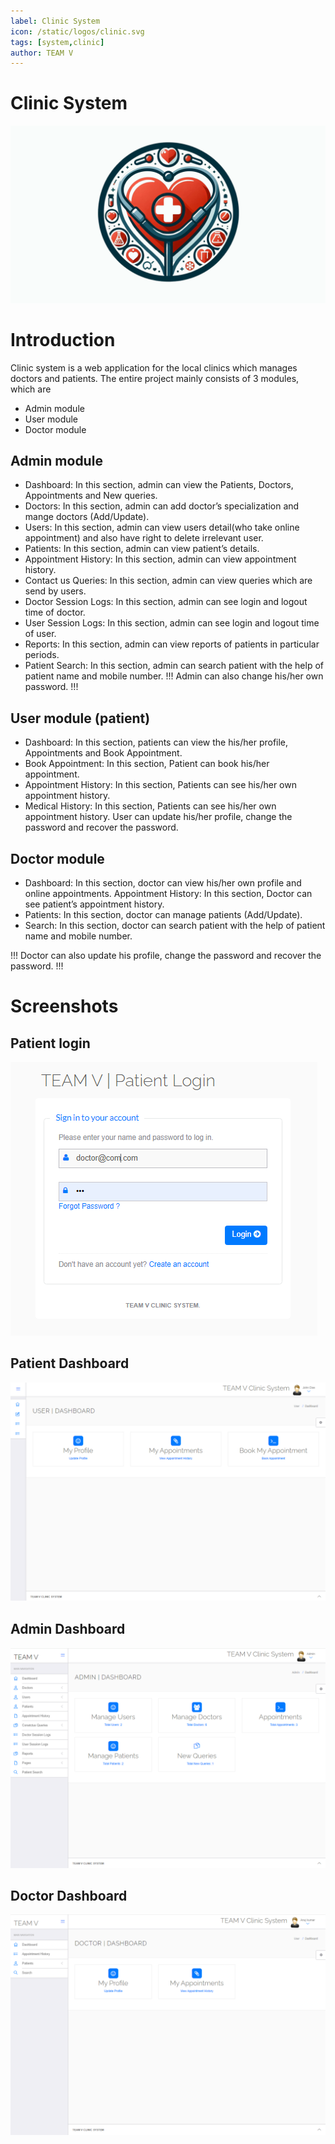 ```yaml
---
label: Clinic System
icon: /static/logos/clinic.svg
tags: [system,clinic]
author: TEAM V
---
```

# Clinic System
![](/static/cliniclogo.png)
# Introduction
Clinic system is a web application for the local clinics which manages doctors and patients.
The entire project mainly consists of 3 modules, which are

- Admin module
- User module
- Doctor module

## Admin module

- Dashboard: In this section, admin can view the Patients, Doctors, Appointments and New queries.
- Doctors: In this section, admin can add doctor’s specialization and mange doctors (Add/Update).
- Users: In this section, admin can view users detail(who take online appointment) and also have right to delete irrelevant user.
- Patients: In this section, admin can view patient’s details.
- Appointment History: In this section, admin can view appointment history.
- Contact us Queries: In this section, admin can view queries which are send by users.
- Doctor Session Logs: In this section, admin can see login and logout time of doctor.
- User Session Logs: In this section, admin can see login and logout time of user.
- Reports: In this section, admin can view reports of patients in particular periods.
- Patient Search: In this section, admin can search patient with the help of patient name and mobile number.
!!!
Admin can also change his/her own password.
!!!
## User module (patient)

- Dashboard: In this section, patients can view the his/her profile, Appointments and Book Appointment.
- Book Appointment: In this section, Patient can book his/her appointment.
- Appointment History: In this section, Patients can see his/her own appointment history.
- Medical History: In this section, Patients can see his/her own appointment history.
User can update his/her profile, change the password and recover the password.
## Doctor module
- Dashboard: In this section, doctor can view his/her own profile and online appointments.
Appointment History: In this section, Doctor can see patient’s appointment history.
- Patients: In this section, doctor can manage patients (Add/Update).
- Search: In this section, doctor can search patient with the help of patient name and mobile number.

!!!
Doctor can also update his profile, change the password and recover the password.
!!!

# Screenshots
## Patient login
![](/static/clinic1.png)
## Patient Dashboard
![](/static/clinic2.png)
## Admin Dashboard
![](/static/clinic3.png)
## Doctor Dashboard
![](/static/clinic4.png)